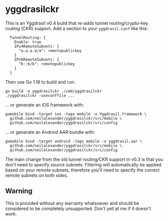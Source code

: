 # yggdrasilckr

This is an Yggdrasil v0.4 build that re-adds tunnel routing/crypto-key routing (CKR) support. Add a section to your `yggdrasil.conf` like this:

```
  TunnelRouting: {
    Enable: true
    IPv4RemoteSubnets: {
      "a.a.a.a/a": remotepublickey
    }
    IPv6RemoteSubnets: {
      "b::b/b": remotepublickey
    }
  }
```

Then use Go 1.18 to build and run:
```
go build -o yggdrasilckr ./cmd/yggdrasilckr
./yggdrasilckr -useconffile ...
```

... or generate an iOS framework with:

```
gomobile bind -target ios -tags mobile -o Yggdrasil.framework \
  github.com/neilalexander/yggdrasilckr/src/mobile \
  github.com/neilalexander/yggdrasilckr/src/config
```

... or generate an Android AAR bundle with:

```
gomobile bind -target android -tags mobile -o yggdrasil.aar \
  github.com/neilalexander/yggdrasilckr/src/mobile \
  github.com/neilalexander/yggdrasilckr/src/config
```

The main change from the old tunnel routing/CKR support in v0.3 is that you don't need to specify source subnets. Filtering will automatically be applied based on your remote subnets, therefore you'll need to specify the correct remote subnets on both sides.

## Warning

This is provided without any warranty whatsoever and should be considered to be completely unsupported. Don't yell at me if it doesn't work.